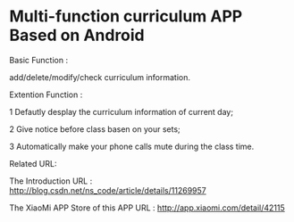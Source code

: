 Multi-function curriculum APP Based on Android
==========================================

Basic Function : 

add/delete/modify/check curriculum information.

Extention Function :

1 Defautly desplay the curriculum information of current day;

2 Give notice before class basen on your sets;

3 Automatically make your phone calls mute during the class time.

Related URL:

The Introduction URL : http://blog.csdn.net/ns_code/article/details/11269957

The XiaoMi APP Store of this APP URL : http://app.xiaomi.com/detail/42115


